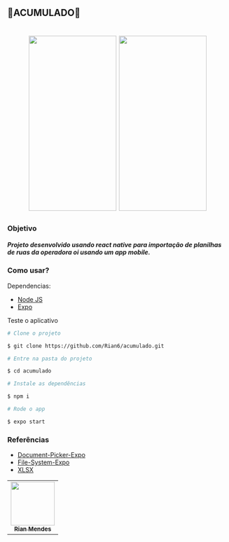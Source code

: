 ## 🌺ACUMULADO🌺
<h1 align="center">
<img src="https://lh6.googleusercontent.com/yvpwKTRHijtvPOrKDdnnzk6g0Xq8yvrf5waP1a93h0YXpnltSqfnn8z20_BGBmYiEQ-ZK4sUi4pxBhGW0_wz=w1280-h880-rw" width="200" height="400"></img>
<img src="https://lh5.googleusercontent.com/iNVrcwkIHVgxVB8wUIfCzyunKraBAmxoeNvWVuvZy72NmtSZR2izjb4-Hd51tlZS7kxEox26cHq5zt9nT6Vd=w1280-h880-rw" width="200" height="400"></img>
</h1>

### Objetivo

##### Projeto desenvolvido usando react native para importação de planilhas de ruas da operadora oi usando um app mobile.

### Como usar?

Dependencias:

- [Node JS](https://nodejs.org/)
- [Expo](https://expo.io/)

Teste o aplicativo

```bash
# Clone o projeto

$ git clone https://github.com/Rian6/acumulado.git

# Entre na pasta do projeto

$ cd acumulado

# Instale as dependências

$ npm i

# Rode o app

$ expo start
```

### Referências

- [Document-Picker-Expo](https://docs.expo.io/versions/latest/sdk/document-picker/)
- [File-System-Expo](https://docs.expo.io/versions/latest/sdk/filesystem/)
- [XLSX](https://www.npmjs.com/package/xlsx)

<table>
  <tr>
    <td align="center">
      <a href="#">
        <img src="https://scontent.ffln3-1.fna.fbcdn.net/v/t1.6435-9/163733251_3719615351492548_9096644471071043996_n.jpg?_nc_cat=102&ccb=1-5&_nc_sid=09cbfe&_nc_eui2=AeHQ4sIfjHQstOk2O6R9-ecOa5AMXk-lNF9rkAxeT6U0X9dnCNL19sL_eG3F4yZ8lhR6nIWDPkQ1spmOFCs-oFbV&_nc_ohc=6tJv6yH-4n8AX8460Fw&_nc_ht=scontent.ffln3-1.fna&oh=4e29a5e9b21eba9b6248c6333517fe23&oe=619935B9" width="100px;"/><br>
        <sub>
          <b>Rian Mendes</b>
        </sub>
      </a>
    </td>
  </tr>
</table>

